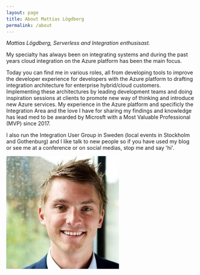 ```yaml
---
layout: page
title: About Mattias Lögdberg
permalink: /about
---
```

*Mattias Lögdberg, Serverless and Integration enthusisast.*

My specialty has always been on integrating systems and during the past years cloud integration on the Azure platform has been the main focus.

Today you can find me in various roles, all from developing tools to improve the developer experience for developers with the Azure platform to drafting integration architecture for enterprise hybrid/cloud customers. Implementing these architectures by leading development teams and doing inspiration sessions at clients to promote new way of thinking and introduce new Azure services. My experience in the Azure platform and specificly the Integration Area and the love I have for sharing my findings and knowledge has lead med to be awarded by Microsft with a Most Valuable Professional (MVP) since 2017.

I also run the Integration User Group in Sweden (local events in Stockholm and Gothenburg) and I like talk to new people so if you have used my blog or see me at a conference or on social medias, stop me and say 'hi'.


[![](/assets/uploads/img/picture.jpg)](/assets/uploads/img/picture.jpg)